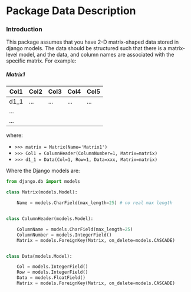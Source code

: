 # Package Data Description

### Introduction

This package assumes that you have 2-D matrix-shaped data stored in django models. The 
data should be structured such that there is a matrix-level model, and the data, and 
column names are associated with the specific matrix. For example:
##### Matrix1
|Col1|Col2|Col3|Col4|Col5|
|---|---|---|---|---|
| d1_1|...|...|...|...|
|...|   |   |   |   |
|...|   |   |   |   |

where:

- `>>> matrix = Matrix(Name='Matrix1')`
- `>>> Col1 = ColumnHeader(ColumnNumber=1, Matrix=matrix)`
- `>>> d1_1 = Data(Col=1, Row=1, Data=xxx, Matrix=matrix)`


Where the Django models are:

```python
from django.db import models

class Matrix(models.Model):

    Name = models.CharField(max_length=25) # no real max length


class ColumnHeader(models.Model):

    ColumnName = models.CharField(max_length=25)
    ColumnNumber = models.IntegerField()
    Matrix = models.ForeignKey(Matrix, on_delete=models.CASCADE)


class Data(models.Model):

    Col = models.IntegerField()
    Row = models.IntegerField()
    Data = models.FloatField()
    Matrix = models.ForeignKey(Matrix, on_delete=models.CASCADE)

```